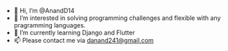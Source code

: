 - 👋 Hi, I’m @AnandD14
- 👀 I’m interested in solving programming challenges and flexible with any pragramming languages.
- 🌱 I’m currently learning Django and Flutter
- 📫 Please contact me via danand241@gmail.com

<!---
AnandD14/AnandD14 is a ✨ special ✨ repository because its `README.md` (this file) appears on your GitHub profile.
You can click the Preview link to take a look at your changes.
--->
